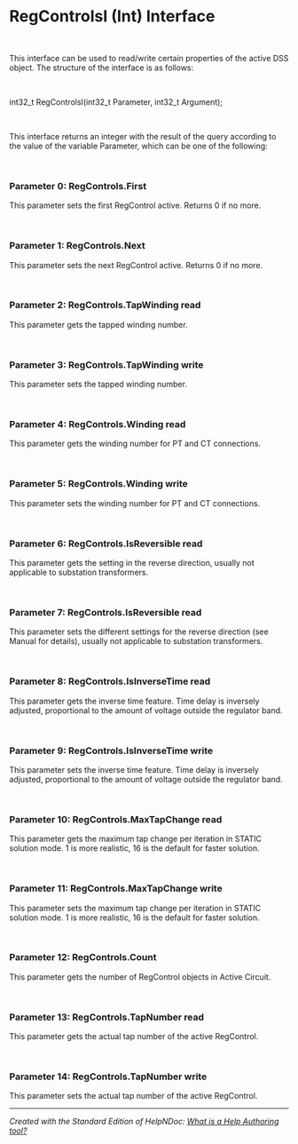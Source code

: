 # RegControlsI (Int) Interface

&nbsp;

This interface can be used to read/write certain properties of the active DSS object. The structure of the interface is as follows:

&nbsp;

int32\_t RegControlsI(int32\_t Parameter, int32\_t Argument);

&nbsp;

This interface returns an integer with the result of the query according to the value of the variable Parameter, which can be one of the following:

&nbsp;

### Parameter 0: RegControls.First

This parameter sets the first RegControl active. Returns 0 if no more.

&nbsp;

### Parameter 1: RegControls.Next

This parameter sets the next RegControl active. Returns 0 if no more.

&nbsp;

### Parameter 2: RegControls.TapWinding read

This parameter gets the tapped winding number.

&nbsp;

### Parameter 3: RegControls.TapWinding write

This parameter sets the tapped winding number.

&nbsp;

### Parameter 4: RegControls.Winding read

This parameter gets the winding number for PT and CT connections.

&nbsp;

### Parameter 5: RegControls.Winding write

This parameter sets the winding number for PT and CT connections.

&nbsp;

### Parameter 6: RegControls.IsReversible read

This parameter gets the setting in the reverse direction, usually not applicable to substation transformers.

&nbsp;

### Parameter 7: RegControls.IsReversible read

This parameter sets the different settings for the reverse direction (see Manual for details), usually not applicable to substation transformers.

&nbsp;

### Parameter 8: RegControls.IsInverseTime read

This parameter gets the inverse time feature. Time delay is inversely adjusted, proportional to the amount of voltage outside the regulator band.

&nbsp;

### Parameter 9: RegControls.IsInverseTime write

This parameter sets the inverse time feature. Time delay is inversely adjusted, proportional to the amount of voltage outside the regulator band.

&nbsp;

### Parameter 10: RegControls.MaxTapChange read

This parameter gets the maximum tap change per iteration in STATIC solution mode. 1 is more realistic, 16 is the default for faster solution.

&nbsp;

### Parameter 11: RegControls.MaxTapChange write

This parameter sets the maximum tap change per iteration in STATIC solution mode. 1 is more realistic, 16 is the default for faster solution.

&nbsp;

### Parameter 12: RegControls.Count

This parameter gets the number of RegControl objects in Active Circuit.

&nbsp;

### Parameter 13: RegControls.TapNumber read

This parameter gets the actual tap number of the active RegControl.

&nbsp;

### Parameter 14: RegControls.TapNumber write

This parameter sets the actual tap number of the active RegControl.


***
_Created with the Standard Edition of HelpNDoc: [What is a Help Authoring tool?](<https://www.helpauthoringsoftware.com>)_
